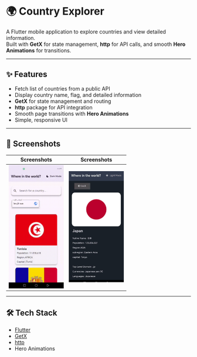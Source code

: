 # 🌍 Country Explorer

A Flutter mobile application to explore countries and view detailed information.  
Built with **GetX** for state management, **http** for API calls, and smooth **Hero Animations** for transitions.  

---

## ✨ Features
- Fetch list of countries from a public API
- Display country name, flag, and detailed information
- **GetX** for state management and routing
- **http** package for API integration
- Smooth page transitions with **Hero Animations**
- Simple, responsive UI

---

## 📱 Screenshots
| Screenshots  | Screenshots  |
|--------------|-----------------|
| <img src="assets/intro.gif" width="150"> | <img src="assets/intro.jpg" width="150"> |

---

## 🛠 Tech Stack
- [Flutter](https://flutter.dev/)  
- [GetX](https://pub.dev/packages/get)  
- [http](https://pub.dev/packages/http)  
- Hero Animations  

